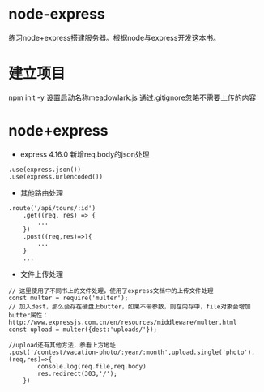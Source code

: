 # node-express
练习node+express搭建服务器。根据node与express开发这本书。

# 建立项目
npm init -y
设置启动名称meadowlark.js
通过.gitignore忽略不需要上传的内容

# node+express
- express 4.16.0 新增req.body的json处理
```
.use(express.json())
.use(express.urlencoded())
```

- 其他路由处理
```
.route('/api/tours/:id')
    .get((req, res) => {
        ...
    })
    .post((req,res)=>){
        ...
    }
    ...
```

- 文件上传处理
```
// 这里使用了不同书上的文件处理，使用了express文档中的上传文件处理
const multer = require('multer');
// 加入dest，那么会存在硬盘上butter，如果不带参数，则在内存中，file对象会增加butter属性：http://www.expressjs.com.cn/en/resources/middleware/multer.html
const upload = multer({dest:'uploads/'});

//upload还有其他方法，参看上方地址
.post('/contest/vacation-photo/:year/:month',upload.single('photo'),(req,res)=>{
        console.log(req.file,req.body)
        res.redirect(303,'/');
    })
```
